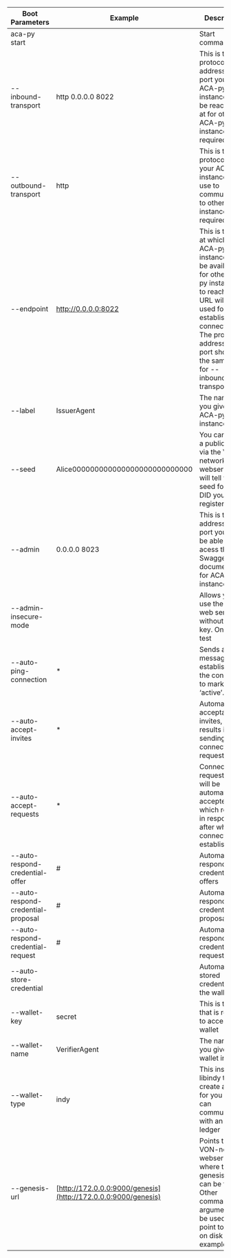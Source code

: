 | Boot Parameters                     | Example                                                        | Description                                                                                                                                                                                                                           |
| ----------------------------------- | -------------------------------------------------------------- | ------------------------------------------------------------------------------------------------------------------------------------------------------------------------------------------------------------------------------------- |
| aca-py start                        |                                                                | Start command                                                                                                                                                                                                                         |
| \--inbound-transport                | http 0.0.0.0 8022                                              | This is the protocol, address and port your ACA-py instance will be reachable at for other ACA-py instances - required                                                                                                                |
| \--outbound-transport               | http                                                           | This is the protocol that your ACA-py instance will use to communicate to other instances - required                                                                                                                                  |
| \--endpoint                         | http://0.0.0.0:8022                                            | This is the URL at which your ACA-py instance will be available for other ACA-py instances to reach. This URL will be used for establishing connections. The protocol address and port should be the same as for \--inbound-transport |
| \--label                            | IssuerAgent                                                    | The name that you give this ACA-py instance                                                                                                                                                                                           |
| \--seed                             | Alice000000000000000000000000000                               | You can create a public DID via the VON-network webserver, it will tell you the seed for the DID you registered.                                                                                                                      |
| \--admin                            | 0.0.0.0 8023                                                   | This is the address and port you will be able to acess the Swagger documentation for ACA-PY instance                                                                                                                                  |
| \--admin-insecure-mode              |                                                                | Allows you to use the admin web server without api-key. Only for test                                                                                                                                                                 |
| \--auto-ping-connection             |  *                                                             | Sends a ping message after establishing the connection to mark it as ‘active’.                                                                                                                                                        |
| \--auto-accept-invites              |   *                                                            | Automatic acceptation of invites, which results in the sending of a connection request                                                                                                                                                |
| \--auto-accept-requests             |    *                                                           | Connection request, which will be automatically accepted, which results in response after which the connection is established                                                                                                         |
| \--auto-respond-credential-offer    | #                                                              | Automatic respond of credential offers                                                                                                                                                                                                |
| \--auto-respond-credential-proposal |  #                                                             | Automatic respond of credential proposal                                                                                                                                                                                              |
| \--auto-respond-credential-request  |   #                                                            | Automatic respond of credential requests                                                                                                                                                                                              |
| \--auto-store-credential            |                                                                | Automatic stored credential in the wallet                                                                                                                                                                                             |
| \--wallet-key                       | secret                                                         | This is the key that is required to access your wallet                                                                                                                                                                                |
| \--wallet-name                      | VerifierAgent                                                  | The name that you give this wallet instance                                                                                                                                                                                           |
| \--wallet-type                      | indy                                                           | This instructs libindy to create a wallet for you that can communicate with an Indy ledger                                                                                                                                            |
| \--genesis-url                      | [http://172.0.0.0:9000/genesis](http://172.0.0.0:9000/genesis) | Points to the VON-network webserver where the genesis file can be found. Other command-line arguments can be used to point to a file on disk for example.                                                                             |